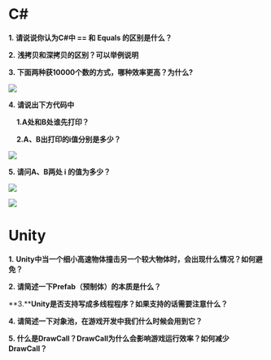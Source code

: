 # **C#**

**1. 请说说你认为C#中 == 和 Equals 的区别是什么？**


**2.** **浅拷贝和深拷贝的区别？可以举例说明**

**3. 下面两种获10000个数的方式，哪种效率更高？为什么?**

![](https://scf1a0b4c9d9e6od-sb-qn.qiqiuyun.net/files/course/2024/10-20/10070267dadf882625.png)

**4. 请说出下方代码中**

    **1.A处和B处谁先打印？**

    **2.A、B出打印的i值分别是多少？**

![](https://scf1a0b4c9d9e6od-sb-qn.qiqiuyun.net/files/course/2024/10-20/100711f82032207992.png)

**5. 请问A、B两处 i 的值为多少？**

![](https://scf1a0b4c9d9e6od-sb-qn.qiqiuyun.net/files/course/2024/10-20/1007208a759e808200.png)

![](https://scf1a0b4c9d9e6od-sb-qn.qiqiuyun.net/files/course/2024/10-20/1007280989c4043995.png)

# **Unity**

**1.** **Unity中当一个细小高速物体撞击另一个较大物体时，会出现什么情况？如何避免？**

**2. 请简述一下Prefab（预制体）的本质是什么？**

**3.****Unity是否支持写成多线程程序？如果支持的话需要注意什么？**

**4. 请简述一下对象池，在游戏开发中我们什么时候会用到它？**

**5. 什么是DrawCall？DrawCall为什么会影响游戏运行效率？如何减少DrawCall？**